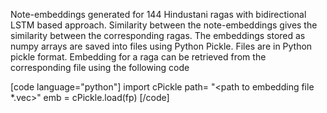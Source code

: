 Note-embeddings generated for 144 Hindustani ragas with bidirectional LSTM based approach. Similarity between the note-embeddings gives the similarity between the corresponding ragas.
The embeddings stored as numpy arrays are saved into files using Python Pickle. Files are in Python pickle format. Embedding for a raga can be retrieved from the corresponding file using the following code 

[code language="python"]
import cPickle
path= "<path to embedding file *.vec>"
emb = cPickle.load(fp)
[/code]
